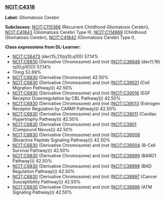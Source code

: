 
### [NCIT:C4318](http://purl.obolibrary.org/obo/NCIT_C4318)
**Label:** Gliomatosis Cerebri

**Subclasses:** [NCIT:C115366](http://purl.obolibrary.org/obo/NCIT_C115366) (Recurrent Childhood Gliomatosis Cerebri), [NCIT:C41843](http://purl.obolibrary.org/obo/NCIT_C41843) (Gliomatosis Cerebri Type II), [NCIT:C114969](http://purl.obolibrary.org/obo/NCIT_C114969) (Childhood Gliomatosis Cerebri), [NCIT:C41842](http://purl.obolibrary.org/obo/NCIT_C41842) (Gliomatosis Cerebri Type I), 

**Class expressions from DL-Learner:**

- [NCIT:C36473](http://purl.obolibrary.org/obo/NCIT_C36473) (der(15;21)(q10;q10)) 57.14%
- [NCIT:C6830](http://purl.obolibrary.org/obo/NCIT_C6830) (Derivative Chromosome) and (not ([NCIT:C36648](http://purl.obolibrary.org/obo/NCIT_C36648) (der(1;16)(q10;p10)))) 57.14%
- Thing 52.69%
- [NCIT:C6830](http://purl.obolibrary.org/obo/NCIT_C6830) (Derivative Chromosome) 42.50%
- [NCIT:C6830](http://purl.obolibrary.org/obo/NCIT_C6830) (Derivative Chromosome) and (not ([NCIT:C39021](http://purl.obolibrary.org/obo/NCIT_C39021) (Cell Migration Pathway))) 42.50%
- [NCIT:C6830](http://purl.obolibrary.org/obo/NCIT_C6830) (Derivative Chromosome) and (not ([NCIT:C39016](http://purl.obolibrary.org/obo/NCIT_C39016) (EGF Receptor Downregulation by CBL Pathway))) 42.50%
- [NCIT:C6830](http://purl.obolibrary.org/obo/NCIT_C6830) (Derivative Chromosome) and (not ([NCIT:C39013](http://purl.obolibrary.org/obo/NCIT_C39013) (Estrogen Receptor Regulation by CARM1 Pathway))) 42.50%
- [NCIT:C6830](http://purl.obolibrary.org/obo/NCIT_C6830) (Derivative Chromosome) and (not ([NCIT:C39011](http://purl.obolibrary.org/obo/NCIT_C39011) (Cardiac Hypertrophy Pathway))) 42.50%
- [NCIT:C6830](http://purl.obolibrary.org/obo/NCIT_C6830) (Derivative Chromosome) and (not ([NCIT:C3901](http://purl.obolibrary.org/obo/NCIT_C3901) (Compound Nevus))) 42.50%
- [NCIT:C6830](http://purl.obolibrary.org/obo/NCIT_C6830) (Derivative Chromosome) and (not ([NCIT:C39006](http://purl.obolibrary.org/obo/NCIT_C39006) (Bioactive Peptide Signaling Pathway))) 42.50%
- [NCIT:C6830](http://purl.obolibrary.org/obo/NCIT_C6830) (Derivative Chromosome) and (not ([NCIT:C39004](http://purl.obolibrary.org/obo/NCIT_C39004) (B-Cell Survival Pathway))) 42.50%
- [NCIT:C6830](http://purl.obolibrary.org/obo/NCIT_C6830) (Derivative Chromosome) and (not ([NCIT:C38999](http://purl.obolibrary.org/obo/NCIT_C38999) (BARD1 Pathway))) 42.50%
- [NCIT:C6830](http://purl.obolibrary.org/obo/NCIT_C6830) (Derivative Chromosome) and (not ([NCIT:C38998](http://purl.obolibrary.org/obo/NCIT_C38998) (BAD Regulation Pathway))) 42.50%
- [NCIT:C6830](http://purl.obolibrary.org/obo/NCIT_C6830) (Derivative Chromosome) and (not ([NCIT:C38997](http://purl.obolibrary.org/obo/NCIT_C38997) (Cancer Susceptibility Pathway))) 42.50%
- [NCIT:C6830](http://purl.obolibrary.org/obo/NCIT_C6830) (Derivative Chromosome) and (not ([NCIT:C38996](http://purl.obolibrary.org/obo/NCIT_C38996) (ATM Signaling Pathway))) 42.50%


